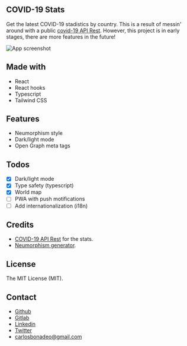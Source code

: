 ## COVID-19 Stats

Get the latest COVID-19 stadistics by country. This is a result of messin' around with a public [covid-19 API Rest](https://github.com/mathdroid/covid-19-api). However, this project is in early stages, there are more features in the future!

![App screenshot](https://i.imgur.com/OJt9qq8.png)

## Made with

- React
- React hooks
- Typescript
- Tailwind CSS

## Features

- Neumorphism style
- Dark/light mode
- Open Graph meta tags

## Todos

- [x] Dark/light mode
- [x] Type safety (typescript)
- [x] World map
- [ ] PWA with push motifications
- [ ] Add internationalization (i18n)

## Credits

- [COVID-19 API Rest](https://github.com/mathdroid/covid-19-api) for the stats.
- [Neumorphism generator](https://neumorphism.io/).

## License

The MIT License (MIT).

## Contact

- [Github](https://github.com/cdmoro)
- [Gitlab](https://gitlab.com/carlosbonadeo)
- [Linkedin](https://www.linkedin.com/in/cdbonadeo/)
- [Twitter](https://twitter.com/CarlosBonadeo)
- [carlosbonadeo@gmail.com](mailto:carlosbonadeo@gmail.com)
